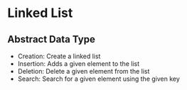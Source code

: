 # Linked List
## Abstract Data Type
- Creation: Create a linked list
- Insertion: Adds a given element to the list
- Deletion: Delete a given element from the list
- Search: Search for a given element using the given key
